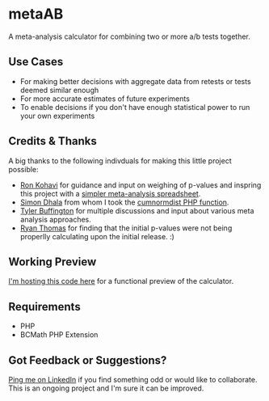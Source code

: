 # metaAB
A meta-analysis calculator for combining two or more a/b tests together.

## Use Cases
- For making better decisions with aggregate data from retests or tests deemed similar enough
- For more accurate estimates of future experiments
- To enable decisions if you don't have enough statistical power to run your own experiments

## Credits & Thanks
A big thanks to the following indivduals for making this little project possible:
- [Ron Kohavi](https://www.linkedin.com/in/ronnyk/) for guidance and input on weighing of p-values and inspring this project with a [simpler meta-analysis spreadsheet](https://bit.ly/metaAnalysisRonnyK).
- [Simon Dhala](https://www.linkedin.com/in/simondahla/) from whom I took the [cumnormdist PHP function](https://github.com/simondahla/ab-test-calcu).
- [Tyler Buffington](https://www.linkedin.com/in/tyler-buffington-phd-82a1a212a/) for multiple discussions and input about various meta analysis approaches.
- [Ryan Thomas](https://www.linkedin.com/in/ryancharlesthomas/) for finding that the initial p-values were not being properlly calculating upon the initial release. :)

## Working Preview
[I'm hosting this code here](https://goodui.org/tests/) for a functional preview of the calculator.

## Requirements
- PHP
- BCMath PHP Extension

## Got Feedback or Suggestions?
[Ping me on LinkedIn](https://www.linkedin.com/in/jlinowski/) if you find something odd or would like to collaborate. This is an ongoing project and I'm sure it can be improved.
